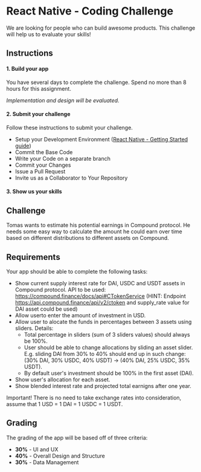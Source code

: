 
# React Native - Coding Challenge

We are looking for people who can build awesome products. This challenge will help us to evaluate your skills!

## Instructions
#### 1. Build your app
You have several days to complete the challenge. Spend no more than 8 hours for this assignment.

*Implementation and design will be evaluated.*
#### 2. Submit your challenge
Follow these instructions to submit your challenge.
* Setup your Development Environment ([React Native - Getting Started guide](https://reactnative.dev/docs/environment-setup))
* Commit the Base Code
* Write your Code on a separate branch
* Commit your Changes
* Issue a Pull Request
* Invite us as a Collaborator to Your Repository


#### 3. Show us your skills

## Challenge
Tomas wants to estimate his potential earnings in Compound protocol. He needs some easy way to calculate the amount he could earn over time based on different distributions to different assets on Compound.

## Requirements
Your app should be able to complete the following tasks: 
* Show current supply interest rate for DAI, USDC and USDT assets in Compound protocol. API to be used: https://compound.finance/docs/api#CTokenService (HINT: Endpoint https://api.compound.finance/api/v2/ctoken and supply_rate value for DAI asset could be used)
* Allow userto enter the amount of investment in USD.
* Allow user to alocate the funds in percentages between 3 assets using sliders. Details: 
  * Total percentage in sliders (sum of 3 sliders values) should always be 100%. 
  * User should be able to change allocations by sliding an asset slider. E.g. sliding DAI from 30% to 40% should end up in such change: (30% DAI, 30% USDC, 40% USDT) -> (40% DAI, 25% USDC, 35% USDT). 
  * By default user's investment should be 100% in the first asset (DAI).
* Show user's allocation for each asset.
* Show blended interest rate and projected total earnigns after one year.

Important! There is no need to take exchange rates into consideration, assume that 1 USD = 1 DAI = 1 USDC = 1 USDT.

## Grading
The grading of the app  will be based off of three criteria:
* **30%** - UI and UX
* **40%** - Overall Design and Structure
* **30%** - Data Management
